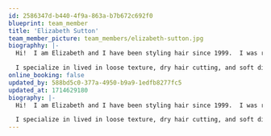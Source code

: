 ```yaml
---
id: 2586347d-b440-4f9a-863a-b7b672c692f0
blueprint: team_member
title: 'Elizabeth Sutton'
team_member_picture: team_members/elizabeth-sutton.jpg
biographhy: |-
  Hi!  I am Elizabeth and I have been styling hair since 1999.  I was raised here in middle Tennessee.  After becoming a hairstylist and living and working in Orlando FL and Franklin TN, I found my way home to Columbia with my husband and two boys.

  I specialize in lived in loose texture, dry hair cutting, and soft dimensional color.  I was taught to believe that hairdressing is an art!  Continuing education and always staying inspired are important to me.  My influence and inspiration come from my family, nature, quiet, theology, and music.
online_booking: false
updated_by: 588bd5c0-377a-4950-b9a9-1edfb8277fc5
updated_at: 1714629180
biography: |-
  Hi!  I am Elizabeth and I have been styling hair since 1999.  I was raised here in middle Tennessee.  After becoming a hairstylist and living and working in Orlando FL and Franklin TN, I found my way home to Columbia with my husband and two boys.

  I specialize in lived in loose texture, dry hair cutting, and soft dimensional color.  I was taught to believe that hairdressing is an art!  Continuing education and always staying inspired are important to me.  My influence and inspiration come from my family, nature, quiet, theology, and music.
---
```

